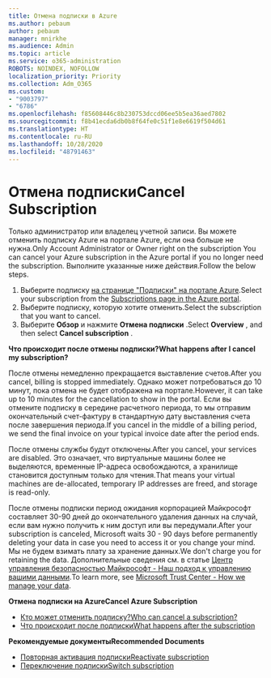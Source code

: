 ```yaml
---
title: Отмена подписки в Azure
ms.author: pebaum
author: pebaum
manager: mnirkhe
ms.audience: Admin
ms.topic: article
ms.service: o365-administration
ROBOTS: NOINDEX, NOFOLLOW
localization_priority: Priority
ms.collection: Adm_O365
ms.custom:
- "9003797"
- "6786"
ms.openlocfilehash: f85608446c8b230753dccd06ee5b5ea36aed7802
ms.sourcegitcommit: f8b41ecda6db0b8f64fe0c51f1e8e6619f504d61
ms.translationtype: HT
ms.contentlocale: ru-RU
ms.lasthandoff: 10/28/2020
ms.locfileid: "48791463"
---
```

# <a name="cancel-subscription"></a><span data-ttu-id="3b813-102">Отмена подписки</span><span class="sxs-lookup"><span data-stu-id="3b813-102">Cancel Subscription</span></span>

<span data-ttu-id="3b813-103">Только администратор или владелец учетной записи. Вы можете отменить подписку Azure на портале Azure, если она больше не нужна.</span><span class="sxs-lookup"><span data-stu-id="3b813-103">Only Account Administrator or Owner right on the subscription You can cancel your Azure subscription in the Azure portal if you no longer need the subscription.</span></span> <span data-ttu-id="3b813-104">Выполните указанные ниже действия.</span><span class="sxs-lookup"><span data-stu-id="3b813-104">Follow the below steps.</span></span>

1. <span data-ttu-id="3b813-105">Выберите подписку [на странице "Подписки" на портале Azure](https://portal.azure.com/#blade/Microsoft_Azure_Billing/SubscriptionsBlade).</span><span class="sxs-lookup"><span data-stu-id="3b813-105">Select your subscription from the [Subscriptions page in the Azure portal](https://portal.azure.com/#blade/Microsoft_Azure_Billing/SubscriptionsBlade).</span></span>
2. <span data-ttu-id="3b813-106">Выберите подписку, которую хотите отменить.</span><span class="sxs-lookup"><span data-stu-id="3b813-106">Select the subscription that you want to cancel.</span></span>
3. <span data-ttu-id="3b813-107">Выберите **Обзор** и нажмите **Отмена подписки** .</span><span class="sxs-lookup"><span data-stu-id="3b813-107">Select **Overview** , and then select **Cancel subscription** .</span></span>

<span data-ttu-id="3b813-108">**Что происходит после отмены подписки?**</span><span class="sxs-lookup"><span data-stu-id="3b813-108">**What happens after I cancel my subscription?**</span></span>

<span data-ttu-id="3b813-109">После отмены немедленно прекращается выставление счетов.</span><span class="sxs-lookup"><span data-stu-id="3b813-109">After you cancel, billing is stopped immediately.</span></span> <span data-ttu-id="3b813-110">Однако может потребоваться до 10 минут, пока отмена не будет отображена на портале.</span><span class="sxs-lookup"><span data-stu-id="3b813-110">However, it can take up to 10 minutes for the cancellation to show in the portal.</span></span> <span data-ttu-id="3b813-111">Если вы отмените подписку в середине расчетного периода, то мы отправим окончательный счет-фактуру в стандартную дату выставления счета после завершения периода.</span><span class="sxs-lookup"><span data-stu-id="3b813-111">If you cancel in the middle of a billing period, we send the final invoice on your typical invoice date after the period ends.</span></span>

<span data-ttu-id="3b813-112">После отмены службы будут отключены.</span><span class="sxs-lookup"><span data-stu-id="3b813-112">After you cancel, your services are disabled.</span></span> <span data-ttu-id="3b813-113">Это означает, что виртуальные машины более не выделяются, временные IP-адреса освобождаются, а хранилище становится доступным только для чтения.</span><span class="sxs-lookup"><span data-stu-id="3b813-113">That means your virtual machines are de-allocated, temporary IP addresses are freed, and storage is read-only.</span></span>

<span data-ttu-id="3b813-114">После отмены подписки период ожидания корпорацией Майкрософт составляет 30-90 дней до окончательного удаления данных на случай, если вам нужно получить к ним доступ или вы передумали.</span><span class="sxs-lookup"><span data-stu-id="3b813-114">After your subscription is canceled, Microsoft waits 30 - 90 days before permanently deleting your data in case you need to access it or you change your mind.</span></span> <span data-ttu-id="3b813-115">Мы не будем взимать плату за хранение данных.</span><span class="sxs-lookup"><span data-stu-id="3b813-115">We don't charge you for retaining the data.</span></span> <span data-ttu-id="3b813-116">Дополнительные сведения см. в статье [Центр управления безопасностью Майкрософт - Наш подход к управлению вашими данными](https://go.microsoft.com/fwLink/p/?LinkID=822930&clcid=0x409).</span><span class="sxs-lookup"><span data-stu-id="3b813-116">To learn more, see [Microsoft Trust Center - How we manage your data](https://go.microsoft.com/fwLink/p/?LinkID=822930&clcid=0x409).</span></span>

<span data-ttu-id="3b813-117">**Отмена подписки на Azure**</span><span class="sxs-lookup"><span data-stu-id="3b813-117">**Cancel Azure Subscription**</span></span>

- [<span data-ttu-id="3b813-118">Кто может отменить подписку?</span><span class="sxs-lookup"><span data-stu-id="3b813-118">Who can cancel a subscription?</span></span>](https://docs.microsoft.com/azure/billing/billing-how-to-cancel-azure-subscription?WT.mc_id=Portal-Microsoft_Azure_Support#who-can-cancel-a-subscription)
- [<span data-ttu-id="3b813-119">Что происходит после подписки</span><span class="sxs-lookup"><span data-stu-id="3b813-119">What happens after the subscription</span></span>](https://docs.microsoft.com/azure/billing/billing-how-to-cancel-azure-subscription?WT.mc_id=Portal-Microsoft_Azure_Support#what-happens-after-i-cancel-my-subscription)

<span data-ttu-id="3b813-120">**Рекомендуемые документы**</span><span class="sxs-lookup"><span data-stu-id="3b813-120">**Recommended Documents**</span></span>

- [<span data-ttu-id="3b813-121">Повторная активация подписки</span><span class="sxs-lookup"><span data-stu-id="3b813-121">Reactivate subscription</span></span>](https://docs.microsoft.com/azure/billing/billing-how-to-cancel-azure-subscription?WT.mc_id=Portal-Microsoft_Azure_Support#reactivate-subscription)
- [<span data-ttu-id="3b813-122">Переключение подписки</span><span class="sxs-lookup"><span data-stu-id="3b813-122">Switch subscription</span></span>](https://docs.microsoft.com/azure/billing/billing-how-to-switch-azure-offer?WT.mc_id=Portal-Microsoft_Azure_Support)